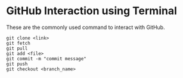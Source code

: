 # GitHub Interaction using Terminal

These are the commonly used command to interact with GitHub.
```console
git clone <link>
git fetch
git pull
git add <file>
git commit -m "commit message"
git push
git checkout <branch_name>
```
